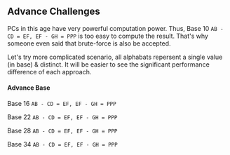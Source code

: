 ## Advance Challenges 
PCs in this age have very powerful computation power. Thus, Base 10 `AB - CD = EF, EF - GH = PPP` is too easy to compute the result. That's why someone even said that brute-force is also be accepted. 

Let's try more complicated scenario, all alphabats repersent a single value (in base) & distinct. It will be easier to see the significant performance difference of each approach.

#### Advance Base
Base 16 `AB - CD = EF, EF - GH = PPP`

Base 22 `AB - CD = EF, EF - GH = PPP`

Base 28 `AB - CD = EF, EF - GH = PPP`

Base 34 `AB - CD = EF, EF - GH = PPP`


